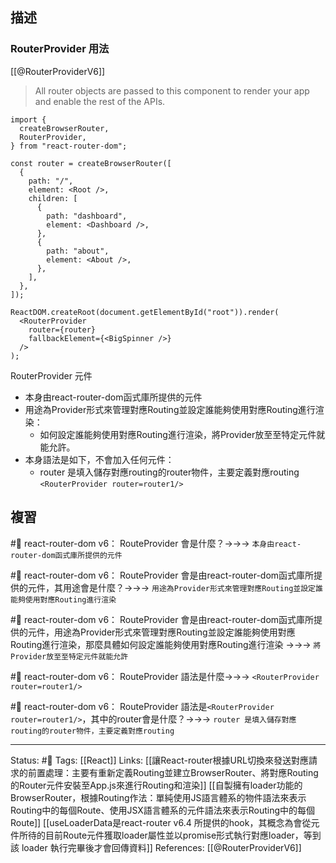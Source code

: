 ## 描述

### RouterProvider 用法
[[@RouterProviderV6]]

> All router objects are passed to this component to render your app and enable the rest of the APIs.

```
import {
  createBrowserRouter,
  RouterProvider,
} from "react-router-dom";

const router = createBrowserRouter([
  {
    path: "/",
    element: <Root />,
    children: [
      {
        path: "dashboard",
        element: <Dashboard />,
      },
      {
        path: "about",
        element: <About />,
      },
    ],
  },
]);

ReactDOM.createRoot(document.getElementById("root")).render(
  <RouterProvider
    router={router}
    fallbackElement={<BigSpinner />}
  />
);
```


RouterProvider 元件
- 本身由react-router-dom函式庫所提供的元件
- 用途為Provider形式來管理對應Routing並設定誰能夠使用對應Routing進行渲染：
	- 如何設定誰能夠使用對應Routing進行渲染，將Provider放至至特定元件就能允許。
- 本身語法是如下，不會加入任何元件：
	- router 是填入儲存對應routing的router物件，主要定義對應routing
`<RouterProvider router=router1/>`

## 複習

#🧠 react-router-dom v6： RouteProvider 會是什麼？->->-> `本身由react-router-dom函式庫所提供的元件`

#🧠 react-router-dom v6： RouteProvider 會是由react-router-dom函式庫所提供的元件，其用途會是什麼？->->-> `用途為Provider形式來管理對應Routing並設定誰能夠使用對應Routing進行渲染`

#🧠 react-router-dom v6： RouteProvider 會是由react-router-dom函式庫所提供的元件，用途為Provider形式來管理對應Routing並設定誰能夠使用對應Routing進行渲染，那麼具體如何設定誰能夠使用對應Routing進行渲染 ->->-> `將Provider放至至特定元件就能允許`

#🧠  react-router-dom v6： RouteProvider 語法是什麼->->-> `<RouterProvider router=router1/>`

#🧠 react-router-dom v6： RouteProvider 語法是`<RouterProvider router=router1/>`，其中的router會是什麼？->->-> `router 是填入儲存對應routing的router物件，主要定義對應routing`



---
Status: #🌱 
Tags:
[[React]]
Links:
[[讓React-router根據URL切換來發送對應請求的前置處理：主要有重新定義Routing並建立BrowserRouter、將對應Routing的Router元件安裝至App.js來進行Routing和渲染]]
[[自製擁有loader功能的BrowserRouter，根據Routing作法：單純使用JS語言體系的物件語法來表示Routing中的每個Route、使用JSX語言體系的元件語法來表示Routing中的每個Route]]
[[useLoaderData是react-router v6.4 所提供的hook，其概念為會從元件所待的目前Route元件獲取loader屬性並以promise形式執行對應loader，等到該 loader 執行完畢後才會回傳資料]]
References:
[[@RouterProviderV6]]